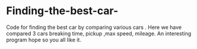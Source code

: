 # Finding-the-best-car-
Code for finding the best car by comparing various cars . Here we have compared 3 cars breaking time, pickup ,max speed, mileage. An interesting program hope so you all like it. 
